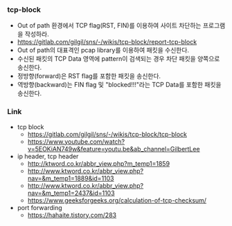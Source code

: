### tcp-block
- Out of path 환경에서 TCP flag(RST, FIN)를 이용하여 사이트 차단하는 프로그램을 작성하라.
- https://gitlab.com/gilgil/sns/-/wikis/tcp-block/report-tcp-block
- Out of path의 대표격인 pcap library를 이용하여 패킷을 수신한다.
- 수신된 패킷의 TCP Data 영역에 pattern이 검색되는 경우 차단 패킷을 양쪽으로 송신한다.
- 정방향(forward)은 RST flag를 포함한 패킷을 송신한다.
- 역방향(backward)는 FIN flag 및 "blocked!!!"라는 TCP Data를 포함한 패킷을 송신한다.

### Link
- tcp block
    - https://gitlab.com/gilgil/sns/-/wikis/tcp-block/tcp-block
    - https://www.youtube.com/watch?v=5EOKiAN749w&feature=youtu.be&ab_channel=GilbertLee
- ip header, tcp header
    - http://ktword.co.kr/abbr_view.php?m_temp1=1859
    - http://www.ktword.co.kr/abbr_view.php?nav=&m_temp1=1889&id=1103
    - http://www.ktword.co.kr/abbr_view.php?nav=&m_temp1=2437&id=1103
    - https://www.geeksforgeeks.org/calculation-of-tcp-checksum/
- port forwarding
    - https://hahaite.tistory.com/283
    